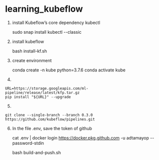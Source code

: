 # learning_kubeflow

1. install  Kubeflow’s  core  dependency  kubectl

    sudo snap install kubectl --classic

2. install kubeflow

    bash install-kf.sh

3.  create environment 

    conda create -n kube python=3.7.6
    conda activate kube

4.  

    URL=https://storage.googleapis.com/ml-pipeline/release/latest/kfp.tar.gz
    pip install "${URL}" --upgrade

5. 

    git clone --single-branch --branch 0.3.0 https://github.com/kubeflow/pipelines.git


6. In the file .env, save the token of github 

    cat .env | docker login https://docker.pkg.github.com -u adtamayop --password-stdin

    bash build-and-push.sh

    